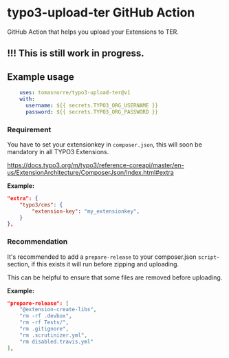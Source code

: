 # typo3-upload-ter GitHub Action
GitHub Action that helps you upload your Extensions to TER.

## !!! This is still work in progress.

## Example usage

```yaml
    uses: tomasnorre/typo3-upload-ter@v1
    with:
      username: ${{ secrets.TYPO3_ORG_USERNAME }}
      password: ${{ secrets.TYPO3_ORG_PASSWORD }}

```

### Requirement

You have to set your extensionkey in `composer.json`, this will soon be mandatory in all TYPO3 Extensions.

https://docs.typo3.org/m/typo3/reference-coreapi/master/en-us/ExtensionArchitecture/ComposerJson/Index.html#extra

**Example:**
```json 
"extra": {
    "typo3/cms": {
        "extension-key": "my_extensionkey",
    }
},
```

### Recommendation

It's recommended to add a `prepare-release` to your composer.json `script`-section, if this exists it will run before zipping and uploading.

This can be helpful to ensure that some files are removed before uploading.

**Example:**
```json
"prepare-release": [
    "@extension-create-libs",
    "rm -rf .devbox",
    "rm -rf Tests/",
    "rm .gitignore",
    "rm .scrutinizer.yml",
    "rm disabled.travis.yml"
],
```
